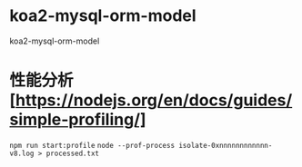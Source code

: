 # koa2-mysql-orm-model
koa2-mysql-orm-model

# 性能分析 [https://nodejs.org/en/docs/guides/simple-profiling/]
```npm run start:profile```
```node --prof-process isolate-0xnnnnnnnnnnnn-v8.log > processed.txt```



